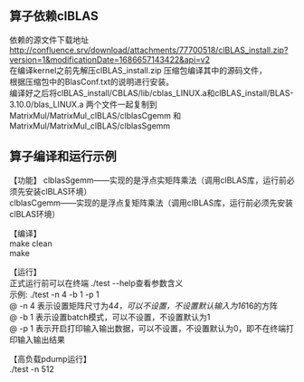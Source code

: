 ## 算子依赖clBLAS
依赖的源文件下载地址  http://confluence.srv/download/attachments/77700518/clBLAS_install.zip?version=1&modificationDate=1686657143422&api=v2   
在编译kernel之前先解压clBLAS_install.zip 压缩包编译其中的源码文件，   
根据压缩包中的BlasConf.txt的说明进行安装。    
编译好之后将clBLAS_install/CBLAS/lib/cblas_LINUX.a和clBLAS_install/BLAS-3.10.0/blas_LINUX.a 两个文件一起复制到MatrixMul/MatrixMul_clBLAS/clblasCgemm 和 MatrixMul/MatrixMul_clBLAS/clblasSgemm     

## 算子编译和运行示例
【功能】
clblasSgemm——实现的是浮点实矩阵乘法（调用clBLAS库，运行前必须先安装clBLAS环境）  
clblasCgemm——实现的是浮点复矩阵乘法（调用clBLAS库，运行前必须先安装clBLAS环境）
   
【编译】   
make clean   
make    
    
【运行】   
正式运行前可以在终端  ./test --help查看参数含义   
示例: ./test -n 4 -b 1 -p 1   
        @ -n 4 表示设置矩阵尺寸为4*4，可以不设置，不设置默认输入为16*16的方阵    
        @ -b 1 表示设置batch模式，可以不设置，不设置默认为1   
        @ -p 1 表示开启打印输入输出数据，可以不设置，不设置默认为0，即不在终端打印输入输出结果    

【高负载pdump运行】    
./test -n 512       

